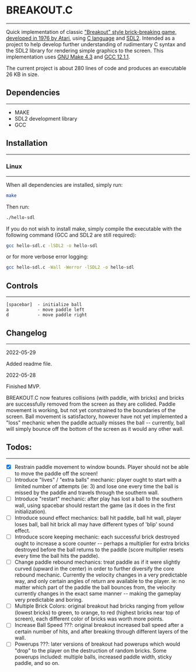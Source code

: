 # BREAKOUT.C
***

Quick implementation of classic ["Breakout" style brick-breaking game, developed in 1976 by Atari](https://en.wikipedia.org/wiki/Breakout_(video_game)), using [C language](https://en.wikipedia.org/wiki/C_(programming_language)) and [SDL2](https://www.libsdl.org/).  Intended as a project to help develop further understanding of rudimentary C syntax and the SDL2 library for rendering simple graphics to the screen. This implementation uses [GNU Make 4.3](https://www.gnu.org/software/make/) and [GCC 12.1.1](https://gcc.gnu.org/).

The current project is about 280 lines of code and produces an executable 26 KB in size.

## Dependencies
***

- MAKE
- SDL2 development library
- GCC 

## Installation
***

### Linux
***

When all dependencies are installed, simply run:

```bash
make
```
Then run:

```bash
./hello-sdl
```

If you do not wish to install make, simply compile the executable with the following command (GCC and SDL2 are still required):

```bash
gcc hello-sdl.c -lSDL2 -o hello-sdl
```

or for more verbose error logging:

```bash
gcc hello-sdl.c -Wall -Werror -lSDL2 -o hello-sdl
```

## Controls
***

```
[spacebar]  - initialize ball
a           - move paddle left
d           - move paddle right
```

## Changelog
***

2022-05-29

Added readme file.

2022-05-28

Finished MVP.  

BREAKOUT.C now features collisions (with paddle, with bricks) and bricks are successfully removed from the screen as they are collided.  Paddle movement is working, but not yet constrained to the boundaries of the screen.  Ball movement is satisfactory, however have not yet implemented a "loss" mechanic when the paddle actually misses the ball -- currently, ball will simply bounce off the bottom of the screen as it would any other wall.  

## Todos:
***

- [x] Restrain paddle movement to window bounds.  Player should not be able to move the paddle off the screen!
- [ ] Introduce "lives" / "extra balls" mechanic: player ought to start with a limited number of attempts (ie: 3) and lose one every time the ball is missed by the paddle and travels through the southern wall.
- [ ] Introduce "restart" mechanic: after play has lost a ball to the southern wall, using spacebar should restart the game (as it does in the first initialization).
- [ ] Introduce sound effect mechanics: ball hit paddle, ball hit wall, player loses ball, ball hit brick all may have different types of 'blip' sound effect.
- [ ] Introduce score keeping mechanic: each successful brick destroyed ought to increase a score counter -- perhaps a multiplier for extra bricks destroyed before the ball returns to the paddle (score multiplier resets every time the ball hits the paddle).
- [ ] Change paddle rebound mechanics: treat paddle as if it were slightly curved (upward in the center) in order to further diversify the core rebound mechanic.  Currently the velocity changes in a very predictable way, and only certain angles of return are available to the player.  ie: no matter which part of the paddle the ball bounces from, the velocity currently changes in the exact same manner -- making the gameplay very predictable and boring.
- [ ] Multiple Brick Colors: original breakout had bricks ranging from yellow (lowest bricks) to green, to orange, to red (highest bricks near top of screen), each different color of bricks was worth more points.
- [ ] Increase Ball Speed ???: original breakout increased ball speed after a certain number of hits, and after breaking through different layers of the wall.
- [ ] Powerups ???: later versions of breakout had powerups which would "drop" to the player on the destruction of random bricks.  Some powerups included: multiple balls, increased paddle width, sticky paddle, and so on.  